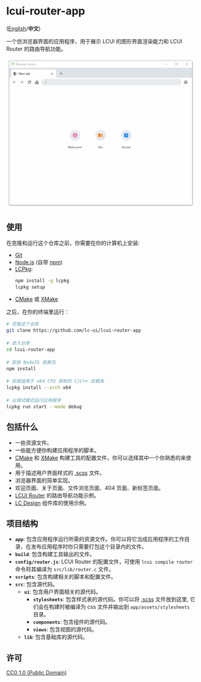 # lcui-router-app

([English](README.md)/**中文**)

一个仿浏览器界面的应用程序，用于展示 LCUI 的图形界面渲染能力和 LCUI Router 的路由导航功能。

[![运行效果图](./screenshot.gif "运行效果图")](./screenshot.gif)

## 使用

在克隆和运行这个仓库之前，你需要在你的计算机上安装:

- [Git](https://git-scm.com)
- [Node.js](https://nodejs.org/en/download/) (自带 [npm](http://npmjs.com))
- [LCPkg](https://github.com/lc-soft/lcpkg):
    ```bash
    npm install -g lcpkg
    lcpkg setup
    ```
- [CMake](https://cmake.org/) 或 [XMake](https://xmake.io/)

之后，在你的终端里运行：

```bash
# 克隆这个仓库
git clone https://github.com/lc-ui/lcui-router-app

# 进入仓库
cd lcui-router-app

# 安装 NodeJS 依赖包
npm install

# 安装适用于 x64 CPU 架构的 C/C++ 依赖库
lcpkg install --arch x64

# 以调试模式运行应用程序
lcpkg run start --mode debug
```

## 包括什么

- 一些资源文件。
- 一些能方便你构建应用程序的脚本。
- [CMake](https://cmake.org/) 和 [XMake](https://xmake.io/) 构建工具的配置文件，你可以选择其中一个你熟悉的来使用。
- 用于描述用户界面样式的 [.scss](https://sass-lang.com/guide) 文件。
- 浏览器界面的简单实现。
- 欢迎页面、关于页面、文件浏览页面、404 页面、新标签页面。
- [LCUI Router](https://github.com/lc-soft/lcui-router) 的路由导航功能示例。
- [LC Design](https://github.com/lc-ui/lc-design) 组件库的使用示例。

## 项目结构

- **`app`**: 包含应用程序运行所需的资源文件。你可以将它当成应用程序的工作目录，在发布应用程序时你只需要打包这个目录内的文件。
- **`build`**: 包含构建工具输出的文件。
- **`config/router.js`**: LCUI Router 的配置文件，可使用 `lcui compile router` 命令将其编译为 `src/lib/router.c` 文件。
- **`scripts`**: 包含构建相关的脚本和配置文件。
- **`src`**: 包含源代码。
  - **`ui`**: 包含用户界面相关的源代码。
    - **`stylesheets`**: 包含样式表的源代码。你可以将 [.scss](https://sass-lang.com/guide) 文件放到这里, 它们会在构建时被编译为 css 文件并输出到  `app/assets/stylesheets` 目录。
    - **`components`**: 包含组件的源代码。
    - **`views`**: 包含视图的源代码。
  - **`lib`**: 包含基础库的源代码。

## 许可

[CC0 1.0 (Public Domain)](LICENSE.md)
